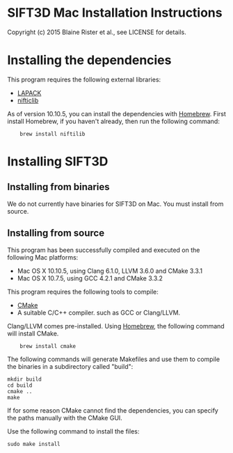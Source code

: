 # SIFT3D Mac Installation Instructions

Copyright (c) 2015 Blaine Rister et al., see LICENSE for details.

# Installing the dependencies

This program requires the following external libraries:
- [LAPACK](http://www.netlib.org/lapack/)
- [nifticlib](http://sourceforge.net/projects/niftilib/files/nifticlib/)

As of version 10.10.5, you can install the dependencies with [Homebrew](http://brew.sh/). First install Homebrew, if you haven't already, then run the following command:
 
        brew install niftilib

# Installing SIFT3D

## Installing from binaries

We do not currently have binaries for SIFT3D on Mac. You must install from source.

## Installing from source

This program has been successfully compiled and executed on the following Mac platforms:
- Mac OS X 10.10.5, using Clang 6.1.0, LLVM 3.6.0 and CMake 3.3.1
- Mac OS X 10.7.5, using GCC 4.2.1 and CMake 3.3.2

This program requires the following tools to compile:
- [CMake](http://www.cmake.org)
- A suitable C/C++ compiler. such as GCC or Clang/LLVM.

Clang/LLVM comes pre-installed. Using [Homebrew](http://brew.sh), the following command will install CMake.

        brew install cmake

The following commands will generate Makefiles and use them to compile the binaries in a subdirectory called "build":

	mkdir build
	cd build
	cmake ..
	make

If for some reason CMake cannot find the dependencies, you can specify the paths manually with the CMake GUI. 

Use the following command to install the files:

	sudo make install
